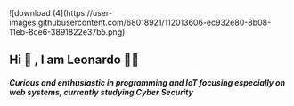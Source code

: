 <html>
  <head>
    <title></title>
  </head>
  <body>
    ![download (4](https://user-images.githubusercontent.com/68018921/112013606-ec932e80-8b08-11eb-8ce6-3891822e37b5.png)
<h2>Hi 👋 , I am Leonardo 👨‍💻 </h2> 


<h5><p>Curious and enthusiastic in programming and IoT focusing especially on web systems, currently studying Cyber Security</p></h5>


  

</body>
</html>
 
